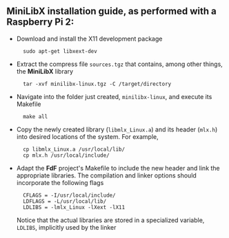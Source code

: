 ## MiniLibX installation guide, as performed with a Raspberry Pi 2:

- Download and install the X11 development package

		sudo apt-get libxext-dev

- Extract the compress file `sources.tgz` that contains, among other things, the **MiniLibX** library

		tar -xvf minilibx-linux.tgz -C /target/directory

- Navigate into the folder just created, `minilibx-linux`, and execute its Makefile

		make all

- Copy the newly created library (`libmlx_Linux.a`) and its header (`mlx.h`) into desired locations of the system. For example,

		cp libmlx_Linux.a /usr/local/lib/
		cp mlx.h /usr/local/include/

- Adapt the **FdF** project's Makefile to include the new header and link the appropriate libraries. The compilation and linker options should incorporate the following flags

		CFLAGS = -I/usr/local/include/
		LDFLAGS = -L/usr/local/lib/
		LDLIBS = -lmlx_Linux -lXext -lX11

  Notice that the actual libraries are stored in a specialized variable, `LDLIBS`, implicitly used by the linker
